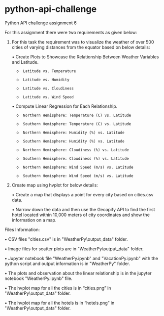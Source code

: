# python-api-challenge
Python API challenge assignment 6

For this assignment there were two requirements as given below:

1. For this task the requirement was to visualize the weather of over 500 cities of varying distances from the equator based on below details:
   
   •	Create Plots to Showcase the Relationship Between Weather Variables and Latitude.

         o	Latitude vs. Temperature

         o	Latitude vs. Humidity

         o	Latitude vs. Cloudiness

         o	Latitude vs. Wind Speed


   •	Compute Linear Regression for Each Relationship.

         o	Northern Hemisphere: Temperature (C) vs. Latitude

         o	Southern Hemisphere: Temperature (C) vs. Latitude

         o	Northern Hemisphere: Humidity (%) vs. Latitude

         o	Southern Hemisphere: Humidity (%) vs. Latitude

         o	Northern Hemisphere: Cloudiness (%) vs. Latitude

         o	Southern Hemisphere: Cloudiness (%) vs. Latitude

         o	Northern Hemisphere: Wind Speed (m/s) vs. Latitude

         o	Southern Hemisphere: Wind Speed (m/s) vs. Latitude



2. Create map using hvplot for below details:
    
   •	Create a map that displays a point for every city based on cities.csv data.

   •	Narrow down the data and then use the Geoapify API to find the first hotel located within 10,000 meters of city coordinates and show the information on a map. 

Files Information:

   •	CSV files "cities.csv" is in "WeatherPy\output_data" folder.

   •	Image files for scatter plots are in "WeatherPy\output_data" folder.

   •	Jupyter notebook file "WeatherPy.ipynb" and "VacationPy.ipynb" with the python script and output information is in "WeatherPy" folder.

   •	The plots and observation about the linear relationship is in the jupyter notebook "WeatherPy.ipynb" file.

   •	The hvplot map for all the cities is in “cities.png” in "WeatherPy\output_data" folder.

   •	The hvplot map for all the hotels is in “hotels.png” in "WeatherPy\output_data" folder.
